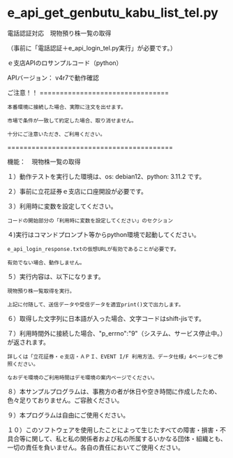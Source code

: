 # e_api_get_genbutu_kabu_list_tel.py
電話認証対応　現物預り株一覧の取得

（事前に「電話認証＋e_api_login_tel.py実行」が必要です。）

ｅ支店APIのロサンプルコード（python）

APIバージョン： v4r7で動作確認

ご注意！！ ================================

	本番環境に接続した場合、実際に注文を出せます。

	市場で条件が一致して約定した場合、取り消せません。

	十分にご注意いただき、ご利用ください。

=========================================

機能：　現物株一覧の取得

１）動作テストを実行した環境は、os: debian12、python: 3.11.2 です。

２）事前に立花証券ｅ支店に口座開設が必要です。

３）利用時に変数を設定してください。

	コードの開始部分の「利用時に変数を設定してください」のセクション

４)実行はコマンドプロンプト等からpython環境で起動してください。

	e_api_login_response.txtの仮想URLが有効であることが必要です。
  
	有効でない場合、動作しません。


５）実行内容は、以下になります。

	現物預り株一覧取得を実行。

	上記に付随して、送信データや受信データを適宜print()文で出力します。


６）取得した文字列に日本語が入った場合、文字コードはshift-jisです。

７）利用時間外に接続した場合、"p_errno":"9"（システム、サービス停止中。）が返されます。

	詳しくは「立花証券・ｅ支店・ＡＰＩ、EVENT I/F 利用方法、データ仕様」4ページをご参照ください。
  
	なおデモ環境のご利用時間はデモ環境の案内ページでください。
  
８）本サンプルプログラムは、事務方の者が休日や空き時間に作成したため、色々足りておりません。ご容赦ください。

９）本プログラムは自由にご使用ください。

１０）このソフトウェアを使用したことによって生じたすべての障害・損害・不具合等に関して、私と私の関係者および私の所属するいかなる団体・組織とも、一切の責任を負いません。各自の責任においてご使用ください。
